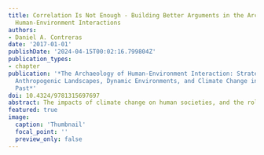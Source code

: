 ```yaml
---
title: Correlation Is Not Enough - Building Better Arguments in the Archaeology of
  Human-Environment Interactions
authors:
- Daniel A. Contreras
date: '2017-01-01'
publishDate: '2024-04-15T00:02:16.799804Z'
publication_types:
- chapter
publication: '*The Archaeology of Human-Environment Interaction: Strategies for Investigating
  Anthropogenic Landscapes, Dynamic Environments, and Climate Change in the Human
  Past*'
doi: 10.4324/9781315697697 
abstract: The impacts of climate change on human societies, and the roles those societies themselves play in altering their environments, appear in headlines more and more as concern over modern global climate change intensifies. Increasingly, archaeologists and paleoenvironmental scientists are looking to evidence from the human past to shed light on the processes which link environmental and cultural change. As they do so, they are emphasizing the complexity of the dynamics underlying both human responses to environmental changes and anthropogenic impacts on environments. Although archaeology has a long history of interest in human impacts on environments and environmental influences on human activities, construction of detailed arguments about causality in such interactions remains a persistent challenge. Limitations in chronological resolution of archaeological data and paleoenvironmental archives pose a methodological problem, while equifinality remains an interpretative challenge. Establishing clear contemporaneity and correlation, and then moving beyond correlation to causation, remains as much a theoretical task as a methodological one. 
featured: true
image:
  caption: 'Thumbnail'
  focal_point: ''
  preview_only: false
---
```

